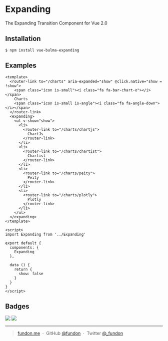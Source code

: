 # Expanding

The Expanding Transition Component for Vue 2.0

## Installation

```
$ npm install vue-bulma-expanding
```

## Examples

```vue
<template>
  <router-link to="/charts" aria-expanded="show" @click.native="show = !show">
    <span class="icon is-small"><i class="fa fa-bar-chart-o"></i></span>
    Charts
    <span class="icon is-small is-angle"><i class="fa fa-angle-down"></i></span>
  </router-link>
  <expanding>
    <ul v-show="show">
      <li>
        <router-link to="/charts/chartjs">
          ChartJs
        </router-link>
      </li>
      <li>
        <router-link to="/charts/chartist">
          Chartist
        </router-link>
      </li>
      <li>
        <router-link to="/charts/peity">
          Peity
        </router-link>
      </li>
      <li>
        <router-link to="/charts/plotly">
          Plotly
        </router-link>
      </li>
    </ul>
  </expanding>
</template>

<script>
import Expanding from '../Expanding'

export default {
  components: {
    Expanding
  },

  data () {
    return {
      show: false
    }
  }
}
</script>
```

## Badges

![](https://img.shields.io/badge/license-MIT-blue.svg)
![](https://img.shields.io/badge/status-stable-green.svg)

---

> [fundon.me](https://fundon.me) &nbsp;&middot;&nbsp;
> GitHub [@fundon](https://github.com/fundon) &nbsp;&middot;&nbsp;
> Twitter [@_fundon](https://twitter.com/_fundon)

